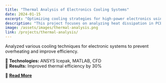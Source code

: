 ```yaml
---
title: "Thermal Analysis of Electronics Cooling Systems"
date: 2024-01-15
excerpt: "Optimizing cooling strategies for high-power electronics using ANSYS Icepak."
description: "This project focuses on analyzing heat dissipation in PCB designs."
image: /assets/images/thermal-analysis.png
link: /projects/thermal-analysis/
---
```


Analyzed various cooling techniques for electronic systems to prevent overheating and improve efficiency.

🔹 **Technologies:** ANSYS Icepak, MATLAB, CFD  
🔹 **Results:** Improved thermal efficiency by 30%  

🔗 **[Read More](/projects/thermal-analysis/)**
